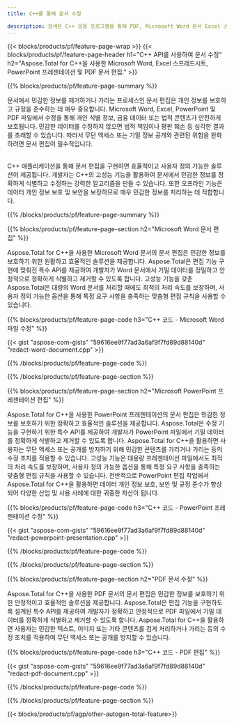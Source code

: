 ```yaml
---
title: C++를 통해 문서 수정 

description: 검색은 C++ 응용 프로그램을 통해 PDF, Microsoft Word 문서 Excel 스프레드시트 및 PowerPoint 프레젠테이션 데이터를 대체합니다. C++ 코드 나열
---
```


{{< blocks/products/pf/feature-page-wrap >}}
{{< blocks/products/pf/feature-page-header h1="C++ API를 사용하여 문서 수정" h2="Aspose.Total for C++을 사용한 Microsoft Word, Excel 스프레드시트, PowerPoint 프레젠테이션 및 PDF 문서 편집." >}}

{{% blocks/products/pf/feature-page-summary %}}

문서에서 민감한 정보를 제거하거나 가리는 프로세스인 문서 편집은 개인 정보를 보호하고 규정을 준수하는 데 매우 중요합니다. Microsoft Word, Excel, PowerPoint 및 PDF 파일에서 수정을 통해 개인 식별 정보, 금융 데이터 또는 법적 콘텐츠가 안전하게 보호됩니다. 민감한 데이터를 수정하지 않으면 법적 책임이나 평판 훼손 등 심각한 결과를 초래할 수 있습니다. 따라서 무단 액세스 또는 기밀 정보 공개와 관련된 위험을 완화하려면 문서 편집이 필수적입니다.<br /><br />

C++ 애플리케이션을 통해 문서 편집을 구현하면 효율적이고 사용자 정의 가능한 솔루션이 제공됩니다. 개발자는 C++의 고성능 기능을 활용하여 문서에서 민감한 정보를 정확하게 식별하고 수정하는 강력한 알고리즘을 만들 수 있습니다. 또한 오프라인 기능은 데이터 개인 정보 보호 및 보안을 보장하므로 매우 민감한 정보를 처리하는 데 적합합니다. 

{{% /blocks/products/pf/feature-page-summary  %}}

{{% blocks/products/pf/feature-page-section  h2="Microsoft Word 문서 편집" %}}

Aspose.Total for C++을 사용한 Microsoft Word 문서의 문서 편집은 민감한 정보를 보호하기 위한 원활하고 효율적인 솔루션을 제공합니다. Aspose.Total은 편집 기능 구현에 맞춰진 특수 API를 제공하여 개발자가 Word 문서에서 기밀 데이터를 정밀하고 안정적으로 정확하게 식별하고 제거할 수 있도록 합니다. 고성능 기능을 갖춘 Aspose.Total은 대량의 Word 문서를 처리할 때에도 최적의 처리 속도를 보장하며, 사용자 정의 가능한 옵션을 통해 특정 요구 사항을 충족하는 맞춤형 편집 규칙을 사용할 수 있습니다.

{{% blocks/products/pf/feature-page-code h3="C++ 코드 - Microsoft Word 파일 수정" %}}

{{< gist "aspose-com-gists" "59616ee9f77ad3a6af9f7fd89d88140d" "redact-word-document.cpp" >}}

{{% /blocks/products/pf/feature-page-code  %}}

{{% /blocks/products/pf/feature-page-section %}}

{{% blocks/products/pf/feature-page-section  h2="Microsoft PowerPoint 프레젠테이션 편집" %}}

Aspose.Total for C++을 사용한 PowerPoint 프레젠테이션의 문서 편집은 민감한 정보를 보호하기 위한 정확하고 효율적인 솔루션을 제공합니다. Aspose.Total은 수정 기능을 구현하기 위한 특수 API를 제공하여 개발자가 PowerPoint 파일에서 기밀 데이터를 정확하게 식별하고 제거할 수 있도록 합니다. Aspose.Total for C++을 활용하면 사용자는 무단 액세스 또는 공개를 방지하기 위해 민감한 콘텐츠를 가리거나 가리는 등의 수정 조치를 적용할 수 있습니다. 고성능 기능은 대용량 프레젠테이션 파일에서도 최적의 처리 속도를 보장하며, 사용자 정의 가능한 옵션을 통해 특정 요구 사항을 충족하는 맞춤형 편집 규칙을 사용할 수 있습니다. 전반적으로 PowerPoint 편집 작업에서 Aspose.Total for C++을 활용하면 데이터 개인 정보 보호, 보안 및 규정 준수가 향상되어 다양한 산업 및 사용 사례에 대한 귀중한 자산이 됩니다.

{{% blocks/products/pf/feature-page-code h3="C++ 코드 - PowerPoint 프레젠테이션 수정" %}}

{{< gist "aspose-com-gists" "59616ee9f77ad3a6af9f7fd89d88140d" "redact-powerpoint-presentation.cpp" >}}

{{% /blocks/products/pf/feature-page-code  %}}

{{% /blocks/products/pf/feature-page-section %}}


{{% blocks/products/pf/feature-page-section  h2="PDF 문서 수정" %}}

Aspose.Total for C++을 사용한 PDF 문서의 문서 편집은 민감한 정보를 보호하기 위한 안정적이고 효율적인 솔루션을 제공합니다. Aspose.Total은 편집 기능을 구현하도록 설계된 특수 API를 제공하여 개발자가 정확하고 안정적으로 PDF 파일에서 기밀 데이터를 정확하게 식별하고 제거할 수 있도록 합니다. Aspose.Total for C++을 활용하면 사용자는 민감한 텍스트, 이미지 또는 기타 콘텐츠를 검게 처리하거나 가리는 등의 수정 조치를 적용하여 무단 액세스 또는 공개를 방지할 수 있습니다.

{{% blocks/products/pf/feature-page-code h3="C++ 코드 - PDF 편집" %}}

{{< gist "aspose-com-gists" "59616ee9f77ad3a6af9f7fd89d88140d" "redact-pdf-document.cpp" >}}

{{% /blocks/products/pf/feature-page-code  %}}

{{% /blocks/products/pf/feature-page-section %}}

{{< blocks/products/pf/agp/other-autogen-total-feature>}}